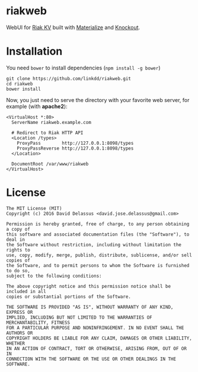 # riakweb

WebUI for [Riak KV](http://basho.com/products/riak-kv/) built with [Materialize](http://materializecss.com) and [Knockout](http://knockoutjs.com).

# Installation

You need ``bower`` to install dependencies (``npm install -g bower``)

    git clone https://github.com/linkdd/riakweb.git
    cd riakweb
    bower install

Now, you just need to serve the directory with your favorite web server, for example (with **apache2**):

    <VirtualHost *:80>
      ServerName riakweb.example.com

      # Redirect to Riak HTTP API
      <Location /types>
        ProxyPass        http://127.0.0.1:8098/types
        ProxyPassReverse http://127.0.0.1:8098/types
      </Location>

      DocumentRoot /var/www/riakweb
    </VirtualHost>

# License

    The MIT License (MIT)
    Copyright (c) 2016 David Delassus <david.jose.delassus@gmail.com>

    Permission is hereby granted, free of charge, to any person obtaining a copy of
    this software and associated documentation files (the "Software"), to deal in
    the Software without restriction, including without limitation the rights to
    use, copy, modify, merge, publish, distribute, sublicense, and/or sell copies of
    the Software, and to permit persons to whom the Software is furnished to do so,
    subject to the following conditions:

    The above copyright notice and this permission notice shall be included in all
    copies or substantial portions of the Software.

    THE SOFTWARE IS PROVIDED "AS IS", WITHOUT WARRANTY OF ANY KIND, EXPRESS OR
    IMPLIED, INCLUDING BUT NOT LIMITED TO THE WARRANTIES OF MERCHANTABILITY, FITNESS
    FOR A PARTICULAR PURPOSE AND NONINFRINGEMENT. IN NO EVENT SHALL THE AUTHORS OR
    COPYRIGHT HOLDERS BE LIABLE FOR ANY CLAIM, DAMAGES OR OTHER LIABILITY, WHETHER
    IN AN ACTION OF CONTRACT, TORT OR OTHERWISE, ARISING FROM, OUT OF OR IN
    CONNECTION WITH THE SOFTWARE OR THE USE OR OTHER DEALINGS IN THE SOFTWARE.
